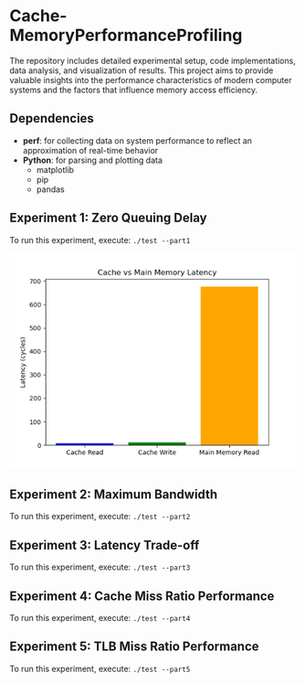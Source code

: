# Cache-MemoryPerformanceProfiling
The repository includes detailed experimental setup, code implementations, data analysis, and visualization of results. This project aims to provide valuable insights into the performance characteristics of modern computer systems and the factors that influence memory access efficiency.

## Dependencies
- **perf**: for collecting data on system performance to reflect an approximation of real-time behavior
- **Python**: for parsing and plotting data
  - matplotlib
  - pip
  - pandas

## Experiment 1: Zero Queuing Delay
To run this experiment, execute: `./test --part1`
<p align="center">
  <img src="zeroqueingdelay/CacheVsMainMemory.png" alt="CacheVsMainMemory graph" />
</p>

## Experiment 2: Maximum Bandwidth
To run this experiment, execute: `./test --part2`

## Experiment 3: Latency Trade-off
To run this experiment, execute: `./test --part3`

## Experiment 4: Cache Miss Ratio Performance
To run this experiment, execute: `./test --part4`

## Experiment 5: TLB Miss Ratio Performance
To run this experiment, execute: `./test --part5`
